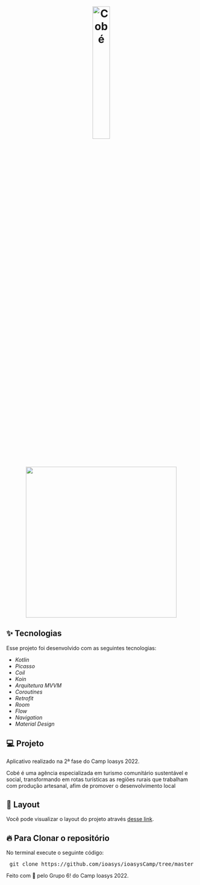 <h1 align="center">
  <img alt="Cobé" title="Cobé" src="https://i.imgur.com/W0tptAY.png" width="30%" />
</h1>

<br>

<p align="center">
<img src="video_apresentacao.gif" width="400"> 
 </p>

## ✨ Tecnologias

Esse projeto foi desenvolvido com as seguintes tecnologias:

* *Kotlin*
* *Picasso*
* *Coil*
* *Koin*
* *Arquitetura MVVM*
* *Coroutines*
* *Retrofit*
* *Room*
* *Flow*
* *Navigation*
* *Material Design*


## 💻 Projeto

Aplicativo realizado na 2ª fase do Camp Ioasys 2022.

Cobé é uma agência especializada em turismo comunitário sustentável e social, transformando em rotas turísticas as regiões rurais que trabalham com produção artesanal, afim de promover o desenvolvimento local

## 🔖 Layout

Você pode visualizar o layout do projeto através [desse link](https://www.figma.com/file/sBjLdJp7q4T7itZwj5Wf5Z/Round-6---Compartilhado?node-id=2%3A12).

<h2>🔥 Para Clonar o repositório</h2>

<p>No terminal execute o seguinte código: </p>

<div class="highlight highlight-source-shell">
 <pre>
 git clone https://github.com/ioasys/ioasysCamp/tree/master_android
</pre>

</div>



Feito com :orange_heart: pelo Grupo 6! do Camp Ioasys 2022.
